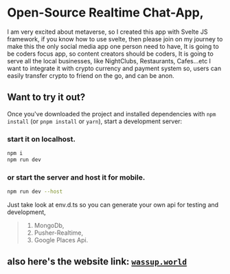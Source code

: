 # Open-Source Realtime Chat-App,

I am very excited about metaverse, so I created this app with Svelte JS framework,
if you know how to use svelte, then please join on my journey to make this the only social media app one person need to have,
It is going to be coders focus app, so content creators should be coders,
It is going to serve all the local businesses, like NightClubs, Restaurants, Cafes...etc
I want to integrate it with crypto currency and payment system so, users can easily transfer crypto to friend on the go, and can be anon.

## Want to try it out?

Once you've downloaded the project and installed dependencies with `npm install` (or `pnpm install` or `yarn`), start a development server:

### start it on localhost.

```bash
npm i
npm run dev
```

### or start the server and host it for mobile.

```bash
npm run dev --host
```

Just take look at env.d.ts so you can generate your own api for testing and development,

> 1. MongoDb,
> 2. Pusher-Realtime,
> 3. Google Places Api.

## also here's the website link: [`wassup.world`](https://www.wassup.world/)
